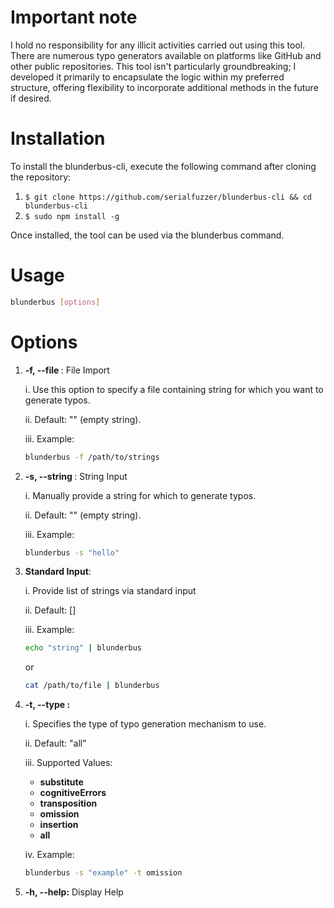# Important note

I hold no responsibility for any illicit activities carried out using this tool. There are numerous typo generators available on platforms like GitHub and other public repositories. This tool isn't particularly groundbreaking; I developed it primarily to encapsulate the logic within my preferred structure, offering flexibility to incorporate additional methods in the future if desired.

# Installation

To install the blunderbus-cli, execute the following command after cloning the repository:

1. `$ git clone https://github.com/serialfuzzer/blunderbus-cli && cd blunderbus-cli`
2. `$ sudo npm install -g`

Once installed, the tool can be used via the blunderbus command.

# Usage

```bash
blunderbus [options]
```


# Options

1. **-f, --file <value>**:  File Import
    
    i. Use this option to specify a file containing string for which you want to generate typos.
        
    ii. Default: "" (empty string).
        
    iii. Example:

    ```bash    
    blunderbus -f /path/to/strings
    ```
2. **-s, --string <value>**: String Input

    i. Manually provide a string for which to generate typos.
    
    ii. Default: "" (empty string).
    
    iii. Example:
    ```bash
    blunderbus -s "hello"
    ```

3. **Standard Input**:

    i. Provide list of strings via standard input
    
    ii. Default: []

    iii. Example:
    ```bash
    echo "string" | blunderbus
    ```
    or
    ```bash
    cat /path/to/file | blunderbus
    ```

4. **-t, --type <value>:**

    i. Specifies the type of typo generation mechanism to use.

    ii. Default: "all"

    iii. Supported Values:
        
    - **substitute**
    - **cognitiveErrors**
    - **transposition**
    - **omission**
    - **insertion**
    - **all**

    iv. Example:

    ```bash
    blunderbus -s "example" -t omission
    ```
5. **-h, --help:** Display Help


